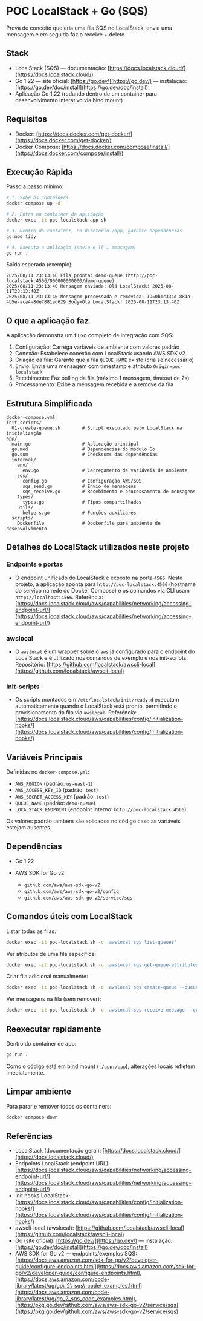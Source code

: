 # POC LocalStack + Go (SQS)

Prova de conceito que cria uma fila SQS no LocalStack, envia uma mensagem e em seguida faz o receive + delete.

## Stack

* LocalStack (SQS) — documentação: [https://docs.localstack.cloud/](https://docs.localstack.cloud/)
* Go 1.22 — site oficial: [https://go.dev/](https://go.dev/) — instalação: [https://go.dev/doc/install](https://go.dev/doc/install)
* Aplicação Go 1.22 (rodando dentro de um container para desenvolvimento interativo via bind mount)

## Requisitos

* Docker: [https://docs.docker.com/get-docker/](https://docs.docker.com/get-docker/)
* Docker Compose: [https://docs.docker.com/compose/install/](https://docs.docker.com/compose/install/)

## Execução Rápida

Passo a passo mínimo:

```bash
# 1. Sobe os containers
docker compose up -d

# 2. Entra no container da aplicação
docker exec -it poc-localstack-app sh

# 3. Dentro do container, no diretório /app, garante dependências
go mod tidy

# 4. Executa a aplicação (envia e lê 1 mensagem)
go run .
```

Saída esperada (exemplo):

```text
2025/08/11 23:13:40 Fila pronta: demo-queue (http://poc-localstack:4566/000000000000/demo-queue)
2025/08/11 23:13:40 Mensagem enviada: Olá LocalStack! 2025-08-11T23:13:40Z
2025/08/11 23:13:40 Mensagem processada e removida: ID=0b1c334d-881a-4b5e-aca4-8de7881ad629 Body=Olá LocalStack! 2025-08-11T23:13:40Z
```

## O que a aplicação faz

A aplicação demonstra um fluxo completo de integração com SQS:

1. Configuração: Carrega variáveis de ambiente com valores padrão
2. Conexão: Estabelece conexão com LocalStack usando AWS SDK v2
3. Criação da fila: Garante que a fila `QUEUE_NAME` existe (cria se necessário)
4. Envio: Envia uma mensagem com timestamp e atributo `Origin=poc-localstack`
5. Recebimento: Faz polling da fila (máximo 1 mensagem, timeout de 2s)
6. Processamento: Exibe a mensagem recebida e a remove da fila


## Estrutura Simplificada

```text
docker-compose.yml
init-scripts/
  01-create-queue.sh        # Script executado pelo LocalStack na inicialização
app/
  main.go                   # Aplicação principal
  go.mod                    # Dependências do módulo Go
  go.sum                    # Checksums das dependências
  internal/
    env/
      env.go                # Carregamento de variáveis de ambiente
    sqs/
      config.go             # Configuração AWS/SQS
      sqs_send.go           # Envio de mensagens
      sqs_receive.go        # Recebimento e processamento de mensagens
    types/
      types.go              # Tipos compartilhados
    utils/
      helpers.go            # Funções auxiliares
  scripts/
    Dockerfile              # Dockerfile para ambiente de desenvolvimento
```

## Detalhes do LocalStack utilizados neste projeto

### Endpoints e portas

* O endpoint unificado do LocalStack é exposto na porta `4566`.
  Neste projeto, a aplicação aponta para `http://poc-localstack:4566` (hostname do serviço na rede do Docker Compose) e os comandos via CLI usam `http://localhost:4566`.
  Referência: [https://docs.localstack.cloud/aws/capabilities/networking/accessing-endpoint-url/](https://docs.localstack.cloud/aws/capabilities/networking/accessing-endpoint-url/)

### awslocal

* O `awslocal` é um wrapper sobre o `aws` já configurado para o endpoint do LocalStack e é utilizado nos comandos de exemplo e nos init-scripts.
  Repositório: [https://github.com/localstack/awscli-local](https://github.com/localstack/awscli-local)

### Init-scripts

* Os scripts montados em `/etc/localstack/init/ready.d` executam automaticamente quando o LocalStack está pronto, permitindo o provisionamento da fila via `awslocal`.
  Referência: [https://docs.localstack.cloud/aws/capabilities/config/initialization-hooks/](https://docs.localstack.cloud/aws/capabilities/config/initialization-hooks/)

## Variáveis Principais

Definidas no `docker-compose.yml`:

* `AWS_REGION` (padrão: `us-east-1`)
* `AWS_ACCESS_KEY_ID` (padrão: `test`)
* `AWS_SECRET_ACCESS_KEY` (padrão: `test`)
* `QUEUE_NAME` (padrão: `demo-queue`)
* `LOCALSTACK_ENDPOINT` (endpoint interno: `http://poc-localstack:4566`)

Os valores padrão também são aplicados no código caso as variáveis estejam ausentes.

## Dependências

* Go 1.22
* AWS SDK for Go v2

  * `github.com/aws/aws-sdk-go-v2`
  * `github.com/aws/aws-sdk-go-v2/config`
  * `github.com/aws/aws-sdk-go-v2/service/sqs`

## Comandos úteis com LocalStack

Listar todas as filas:

```bash
docker exec -it poc-localstack sh -c 'awslocal sqs list-queues'
```

Ver atributos de uma fila específica:

```bash
docker exec -it poc-localstack sh -c 'awslocal sqs get-queue-attributes --queue-url http://localhost:4566/000000000000/demo-queue --attribute-names All'
```

Criar fila adicional manualmente:

```bash
docker exec -it poc-localstack sh -c 'awslocal sqs create-queue --queue-name outra-fila'
```

Ver mensagens na fila (sem remover):

```bash
docker exec -it poc-localstack sh -c 'awslocal sqs receive-message --queue-url http://localhost:4566/000000000000/demo-queue'
```

## Reexecutar rapidamente

Dentro do container de app:

```bash
go run .
```

Como o código está em bind mount (`./app:/app`), alterações locais refletem imediatamente.

## Limpar ambiente

Para parar e remover todos os containers:

```bash
docker compose down
```


## Referências

* LocalStack (documentação geral): [https://docs.localstack.cloud/](https://docs.localstack.cloud/)
* Endpoints LocalStack (endpoint URL): [https://docs.localstack.cloud/aws/capabilities/networking/accessing-endpoint-url/](https://docs.localstack.cloud/aws/capabilities/networking/accessing-endpoint-url/)
* Init hooks LocalStack: [https://docs.localstack.cloud/aws/capabilities/config/initialization-hooks/](https://docs.localstack.cloud/aws/capabilities/config/initialization-hooks/)
* awscli-local (awslocal): [https://github.com/localstack/awscli-local](https://github.com/localstack/awscli-local)
* Go (site oficial): [https://go.dev/](https://go.dev/) — instalação: [https://go.dev/doc/install](https://go.dev/doc/install)
* AWS SDK for Go v2 — endpoints/exemplos SQS:
  [https://docs.aws.amazon.com/sdk-for-go/v2/developer-guide/configure-endpoints.html](https://docs.aws.amazon.com/sdk-for-go/v2/developer-guide/configure-endpoints.html),
  [https://docs.aws.amazon.com/code-library/latest/ug/go\_2\_sqs\_code\_examples.html](https://docs.aws.amazon.com/code-library/latest/ug/go_2_sqs_code_examples.html),
  [https://pkg.go.dev/github.com/aws/aws-sdk-go-v2/service/sqs](https://pkg.go.dev/github.com/aws/aws-sdk-go-v2/service/sqs)
